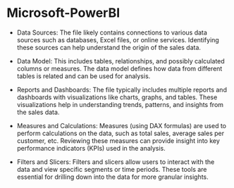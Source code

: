 # Microsoft-PowerBI

- Data Sources:
The file likely contains connections to various data sources such as databases, Excel files, or online services.
Identifying these sources can help understand the origin of the sales data.

- Data Model:
This includes tables, relationships, and possibly calculated columns or measures.
The data model defines how data from different tables is related and can be used for analysis.

- Reports and Dashboards:
The file typically includes multiple reports and dashboards with visualizations like charts, graphs, and tables.
These visualizations help in understanding trends, patterns, and insights from the sales data.

- Measures and Calculations:
Measures (using DAX formulas) are used to perform calculations on the data, such as total sales, average sales per customer, etc.
Reviewing these measures can provide insight into key performance indicators (KPIs) used in the analysis.

- Filters and Slicers:
Filters and slicers allow users to interact with the data and view specific segments or time periods.
These tools are essential for drilling down into the data for more granular insights.

